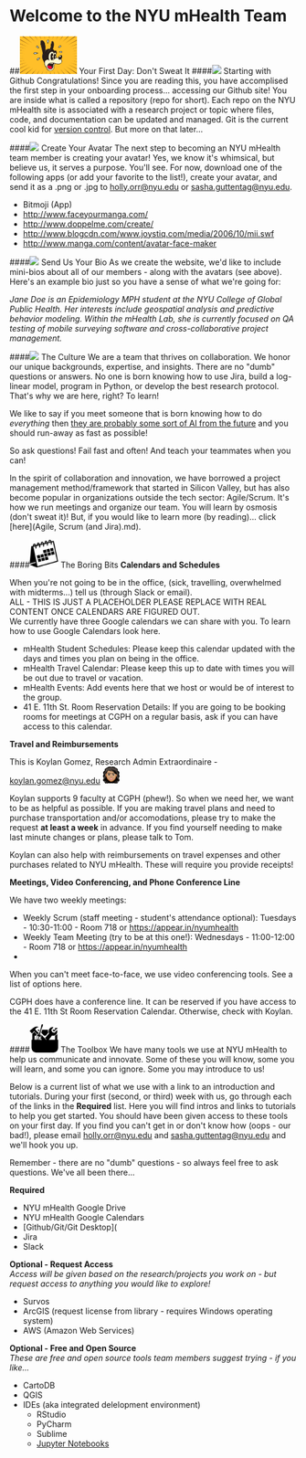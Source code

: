 # Welcome to the NYU mHealth Team

##<img src="/Images/nervous.jpg" width="100">  Your First Day: Don't Sweat It
####<img src="https://github.com/favicon.ico" width="35">  Starting with Github
Congratulations! Since you are reading this, you have accomplised the first step in your onboarding process... accessing our Github site! You are inside what is called a repository (repo for short). Each repo on the NYU mHealth site is associated with a research project or topic where files, code, and documentation can be updated and managed. Git is the current cool kid for [version control](http://git-scm.com/video/what-is-version-control). But more on that later...

####<img src="/Images/avatar.ico" width="40">  Create Your Avatar
The next step to becoming an NYU mHealth team member is creating your avatar! Yes, we know it's whimsical, but believe us, it serves a purpose. You'll see. For now, download one of the following apps (or add your favorite to the list!), create your avatar, and send it as a .png or .jpg to holly.orr@nyu.edu or sasha.guttentag@nyu.edu.

- Bitmoji (App)  
- http://www.faceyourmanga.com/  
- http://www.doppelme.com/create/  
- http://www.blogcdn.com/www.joystiq.com/media/2006/10/mii.swf  
- http://www.manga.com/content/avatar-face-maker  

####<img src="https://github.com/nyu-mhealth/Onboarding/blob/master/Images/help-web-button.png" width="40">  Send Us Your Bio
As we create the website, we'd like to include mini-bios about all of our members - along with the avatars (see above). Here's an example bio just so you have a sense of what we're going for:

*Jane Doe is an Epidemiology MPH student at the NYU College of Global Public Health. Her interests include geospatial analysis and predictive behavior modeling. Within the mHealth Lab, she is currently focused on QA testing of mobile surveying software and cross-collaborative project management.* 

####<img src="https://github.com/nyu-mhealth/Onboarding/blob/master/Images/brainstorming-icon.png" width="50">  The Culture
We are a team that thrives on collaboration. We honor our unique backgrounds, expertise, and insights. There are no "dumb" questions or answers. No one is born knowing how to use Jira, build a log-linear model, program in Python, or develop the best research protocol. That's why we are here, right? To learn! 

We like to say if you meet someone that is born knowing how to do *everything* then [they are probably some sort of AI from the future](https://en.wikipedia.org/wiki/The_Terminator) and you should run-away as fast as possible! 

So ask questions! Fail fast and often! And teach your teammates when you can!

In the spirit of collaboration and innovation, we have borrowed a project management method/framework that started in Silicon Valley, but has also become popular in organizations outside the tech sector: Agile/Scrum.  It's how we run meetings and organize our team. You will learn by osmosis (don't sweat it)! But, if you would like to learn more (by reading)... click [here](Agile, Scrum (and Jira).md). 

####<img src="/Images/spring-desktop-calendar-variant.png" width="50">  The Boring Bits
**Calendars and Schedules**    

When you're not going to be in the office, (sick, travelling, overwhelmed with midterms...) tell us (through Slack or email).  
ALL - THIS IS JUST A PLACEHOLDER PLEASE REPLACE WITH REAL CONTENT ONCE CALENDARS ARE FIGURED OUT.      
We currently have three Google calendars we can share with you. To learn how to use Google Calendars look here.   
 - mHealth Student Schedules: Please keep this calendar updated with the days and times you plan on being in the office.   
 - mHealth Travel Calendar: Please keep this up to date with times you will be out due to travel or vacation.  
 - mHealth Events: Add events here that we host or would be of interest to the group.
 - 41 E. 11th St. Room Reservation Details: If you are going to be booking rooms for meetings at CGPH on a regular basis, ask if you can have access to this calendar.
 
**Travel and Reimbursements**  

This is Koylan Gomez, Research Admin Extraordinaire - koylan.gomez@nyu.edu  <img src="/Images/koylan.JPG" width="30">

Koylan supports 9 faculty at CGPH (phew!). So when we need her, we want to be as helpful as possible. If you are making travel plans and need to purchase transportation and/or accomodations, please try to make the request **at least a week** in advance. If you find yourself needing to make last minute changes or plans, please talk to Tom.

Koylan can also help with reimbursements on travel expenses and other purchases related to NYU mHealth. These will require you provide receipts!

**Meetings, Video Conferencing, and Phone Conference Line**  

We have two weekly meetings:
- Weekly Scrum (staff meeting - student's attendance optional): Tuesdays - 10:30-11:00 - Room 718 or https://appear.in/nyumhealth
- Weekly Team Meeting (try to be at this one!): Wednesdays - 11:00-12:00 - Room 718 or https://appear.in/nyumhealth
- 
When you can't meet face-to-face, we use video conferencing tools. See a list of options here.

CGPH does have a conference line. It can be reserved if you have access to the 41 E. 11th St Room Reservation Calendar. Otherwise, check with Koylan.

####<img src="/Images/toolbox.png" width="50">  The Toolbox
We have many tools we use at NYU mHealth to help us communicate and innovate. Some of these you will know, some you will learn, and some you can ignore. Some you may introduce to us! 

Below is a current list of what we use with a link to an introduction and tutorials. During your first (second, or third) week with us, go through each of the links in the **Required** list. Here you will find intros and links to tutorials to help you get started. You should have been given access to these tools on your first day. If you find you can't get in or don't know how (oops - our bad!), please email holly.orr@nyu.edu and sasha.guttentag@nyu.edu and we'll hook you up.

Remember - there are no "dumb" questions - so always feel free to ask questions. We've all been there...

**Required**  
- NYU mHealth Google Drive
- NYU mHealth Google Calendars
- [Github/Git/Git Desktop](
- Jira
- Slack

**Optional - Request Access**  
*Access will be given based on the research/projects you work on - but request access to anything you would like to explore!*
- Survos
- ArcGIS (request license from library - requires Windows operating system)
- AWS (Amazon Web Services)

**Optional - Free and Open Source**  
*These are free and open source tools team members suggest trying - if you like...*
- CartoDB
- QGIS
- IDEs (aka integrated delelopment environment)
  - RStudio
  - PyCharm
  - Sublime
  - [Jupyter Notebooks](http://jupyter.org/)
